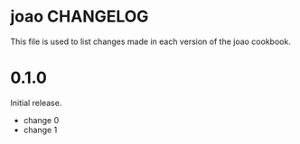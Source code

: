 # joao CHANGELOG

This file is used to list changes made in each version of the joao cookbook.

# 0.1.0

Initial release.

- change 0
- change 1

